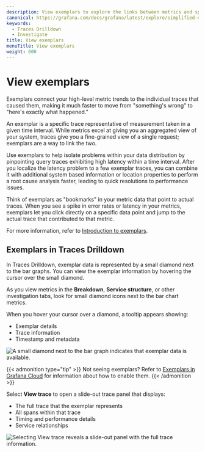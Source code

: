 ```yaml
---
description: View exemplars to explore the links between metrics and spans.
canonical: https://grafana.com/docs/grafana/latest/explore/simplified-exploration/traces/investigate/view-exemplars/
keywords:
  - Traces Drilldown
  - Investigate
title: View exemplars
menuTitle: View exemplars
weight: 600
---
```


# View exemplars

Exemplars connect your high-level metric trends to the individual traces that caused them, making it much faster to move from "something's wrong" to "here's exactly what happened."

An exemplar is a specific trace representative of measurement taken in a given time interval.
While metrics excel at giving you an aggregated view of your system, traces give you a fine-grained view of a single request; exemplars are a way to link the two.

Use exemplars to help isolate problems within your data distribution by pinpointing query traces exhibiting high latency within a time interval.
After you localize the latency problem to a few exemplar traces, you can combine it with additional system based information or location properties to perform a root cause analysis faster, leading to quick resolutions to performance issues.

Think of exemplars as "bookmarks" in your metric data that point to actual traces. When you see a spike in error rates or latency in your metrics, exemplars let you click directly on a specific data point and jump to the actual trace that contributed to that metric.

For more information, refer to [Introduction to exemplars](/docs/grafana/<GRAFANA_VERSION>/fundamentals/exemplars/).

## Exemplars in Traces Drilldown

In Traces Drilldown, exemplar data is represented by a small diamond next to the bar graphs.
You can view the exemplar information by hovering the cursor over the small diamond.

As you view metrics in the **Breakdown**, **Service structure**, or other investigation tabs, look for small diamond icons next to the bar chart metrics.

When you hover your cursor over a diamond, a tooltip appears showing:

* Exemplar details
* Trace information
* Timestamp and metadata

![A small diamond next to the bar graph indicates that exemplar data is available.](/media/docs/explore-traces/explore-traces-exemplar-v2.4.png)

{{< admonition type="tip" >}}
Not seeing exemplars? Refer to [Exemplars in Grafana Cloud](https://grafana.com/docs/grafana-cloud/send-data/traces/exemplars/#exemplars-in-grafana-cloud) for information about how to enable them.
{{< /admonition >}}

Select **View trace** to open a slide-out trace panel that displays:

* The full trace that the exemplar represents
* All spans within that trace
* Timing and performance details
* Service relationships

![Selecting View trace reveals a slide-out panel with the full trace information.](/media/docs/explore-traces/explore-traces-exemplars-trace-v2.4.png)


